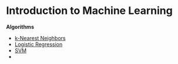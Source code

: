 # Introduction to Machine Learning

**Algorithms**

* [k-Nearest Neighbors](kNN.html)
* [Logistic Regression](logistic_regression.html)
* [SVM](svm.html)
* 
